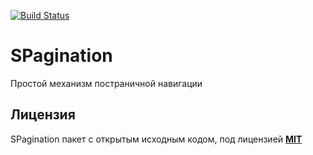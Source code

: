 [![Build Status](https://travis-ci.org/met-mw/SPagination.svg?branch=master)](https://travis-ci.org/met-mw/SPagination)
# SPagination
Простой механизм постраничной навигации

## Лицензия
SPagination пакет с открытым исходным кодом, под лицензией **[MIT](https://opensource.org/licenses/MIT)**
